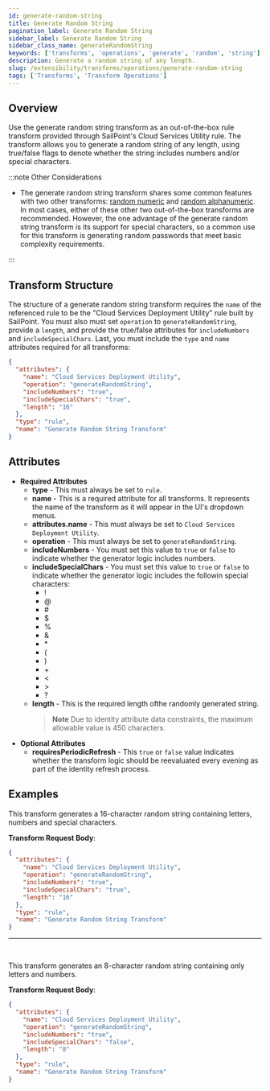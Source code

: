 ```yaml
---
id: generate-random-string
title: Generate Random String
pagination_label: Generate Random String
sidebar_label: Generate Random String
sidebar_class_name: generateRandomString
keywords: ['transforms', 'operations', 'generate', 'random', 'string']
description: Generate a random string of any length.
slug: /extensibility/transforms/operations/generate-random-string
tags: ['Transforms', 'Transform Operations']
---
```


## Overview

Use the generate random string transform as an out-of-the-box rule transform provided through SailPoint's Cloud Services Utility rule. The transform allows you to generate a random string of any length, using true/false flags to denote whether the string includes numbers and/or special characters.

:::note Other Considerations

- The generate random string transform shares some common features with two other transforms: [random numeric](./random-numeric.md) and [random alphanumeric](./random-alphanumeric.md). In most cases, either of these other two out-of-the-box transforms are recommended. However, the one advantage of the generate random string transform is its support for special characters, so a common use for this transform is generating random passwords that meet basic complexity requirements.

:::

## Transform Structure

The structure of a generate random string transform requires the `name` of the referenced rule to be the "Cloud Services Deployment Utility" rule built by SailPoint. You must also must set `operation` to `generateRandomString`, provide a `length`, and provide the true/false attributes for `includeNumbers` and `includeSpecialChars`. Last, you must include the `type` and `name` attributes required for all transforms:

```json
{
  "attributes": {
    "name": "Cloud Services Deployment Utility",
    "operation": "generateRandomString",
    "includeNumbers": "true",
    "includeSpecialChars": "true",
    "length": "16"
  },
  "type": "rule",
  "name": "Generate Random String Transform"
}
```

## Attributes

- **Required Attributes**
  - **type** - This must always be set to `rule`.
  - **name** - This is a required attribute for all transforms. It represents the name of the transform as it will appear in the UI's dropdown menus.
  - **attributes.name** - This must always be set to `Cloud Services Deployment Utility`.
  - **operation** - This must always be set to `generateRandomString`.
  - **includeNumbers** - You must set this value to `true` or `false` to indicate whether the generator logic includes numbers.
  - **includeSpecialChars** - You must set this value to `true` or `false` to indicate whether the generator logic includes the followin special characters:
    - !
    - @
    - \#
    - \$
    - %
    - &
    - \*
    - (
    - )
    - \+
    - \<
    - \>
    - ?
  - **length** - This is the required length ofthe randomly generated string.
    > **Note** Due to identity attribute data constraints, the maximum allowable value is 450 characters.
- **Optional Attributes**
  - **requiresPeriodicRefresh** - This `true` or `false` value indicates whether the transform logic should be reevaluated every evening as part of the identity refresh process.

## Examples

This transform generates a 16-character random string containing letters, numbers and special characters.

**Transform Request Body**:

```json
{
  "attributes": {
    "name": "Cloud Services Deployment Utility",
    "operation": "generateRandomString",
    "includeNumbers": "true",
    "includeSpecialChars": "true",
    "length": "16"
  },
  "type": "rule",
  "name": "Generate Random String Transform"
}
```

---

<p>&nbsp;</p>

This transform generates an 8-character random string containing only letters and numbers.

**Transform Request Body**:

```json
{
  "attributes": {
    "name": "Cloud Services Deployment Utility",
    "operation": "generateRandomString",
    "includeNumbers": "true",
    "includeSpecialChars": "false",
    "length": "8"
  },
  "type": "rule",
  "name": "Generate Random String Transform"
}
```
